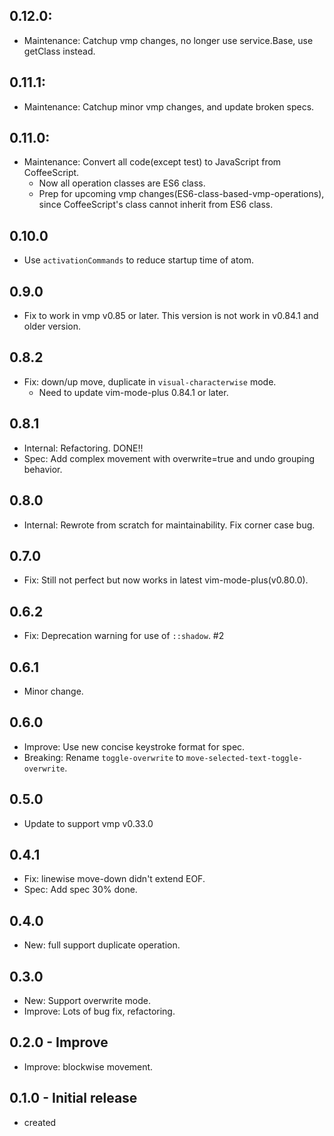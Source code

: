 ## 0.12.0:
- Maintenance: Catchup vmp changes, no longer use service.Base, use getClass instead.

## 0.11.1:
- Maintenance: Catchup minor vmp changes, and update broken specs.

## 0.11.0:
- Maintenance: Convert all code(except test) to JavaScript from CoffeeScript.
  - Now all operation classes are ES6 class.
  - Prep for upcoming vmp changes(ES6-class-based-vmp-operations), since CoffeeScript's class cannot inherit from ES6 class.

## 0.10.0
- Use `activationCommands` to reduce startup time of atom.

## 0.9.0
- Fix to work in vmp v0.85 or later. This version is not work in v0.84.1 and older version.

## 0.8.2
- Fix: down/up move, duplicate in `visual-characterwise` mode.
  - Need to update vim-mode-plus 0.84.1 or later.

## 0.8.1
- Internal: Refactoring. DONE!!
- Spec: Add complex movement with overwrite=true and undo grouping behavior.

## 0.8.0
- Internal: Rewrote from scratch for maintainability. Fix corner case bug.

## 0.7.0
- Fix: Still not perfect but now works in latest vim-mode-plus(v0.80.0).

## 0.6.2
- Fix: Deprecation warning for use of `::shadow`. #2

## 0.6.1
- Minor change.

## 0.6.0
- Improve: Use new concise keystroke format for spec.
- Breaking: Rename `toggle-overwrite` to `move-selected-text-toggle-overwrite`.

## 0.5.0
- Update to support vmp v0.33.0

## 0.4.1
- Fix: linewise move-down didn't extend EOF.
- Spec: Add spec 30% done.

## 0.4.0
- New: full support duplicate operation.

## 0.3.0
- New: Support overwrite mode.
- Improve: Lots of bug fix, refactoring.

## 0.2.0 - Improve
- Improve: blockwise movement.

## 0.1.0 - Initial release
- created
